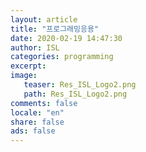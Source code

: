 ```yaml
---
layout: article
title: "프로그래밍응용"
date: 2020-02-19 14:47:30
author: ISL
categories: programming
excerpt: 
image:
   teaser: Res_ISL_Logo2.png
   path: Res_ISL_Logo2.png
comments: false
locale: "en"
share: false
ads: false
--- 
```


